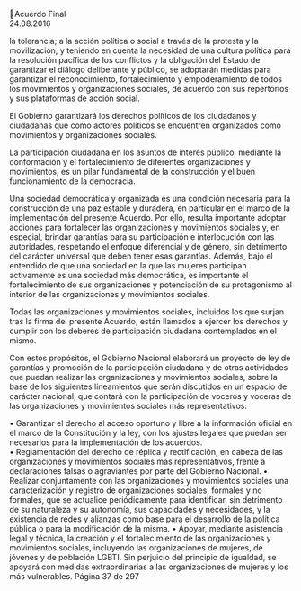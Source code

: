 Acuerdo Final  
24.08.2016  

la tolerancia; a la acción política o social a través de la protesta y la movilización; y teniendo en cuenta la 
necesidad de una cultura política para la resolución pacífica de los conflictos y la obligación del Estado de 
garantizar  el  diálogo  deliberante  y  público,  se  adoptarán  medidas  para  garantizar  el  reconocimiento, 
fortalecimiento y empoderamiento de todos los movimientos y organizaciones sociales, de acuerdo con 
sus repertorios y sus plataformas de acción social. 
 
El Gobierno garantizará los derechos políticos de los ciudadanos y ciudadanas que como actores políticos 
se encuentren organizados como movimientos y organizaciones sociales. 
 
La  participación  ciudadana  en  los  asuntos  de  interés  público,  mediante  la  conformación  y  el 
fortalecimiento de diferentes organizaciones y movimientos, es un pilar fundamental de la construcción 
y el buen funcionamiento de la democracia. 
 
Una  sociedad  democrática  y  organizada  es  una  condición  necesaria  para  la  construcción  de  una  paz 
estable y duradera, en particular en el marco de la implementación del presente Acuerdo. Por ello, resulta 
importante  adoptar  acciones  para  fortalecer  las  organizaciones  y  movimientos  sociales  y,  en  especial, 
brindar  garantías  para  su  participación  e  interlocución  con  las  autoridades,  respetando  el  enfoque 
diferencial y de género, sin detrimento del carácter universal que deben tener esas garantías. Además, 
bajo el entendido de que una sociedad en la que las mujeres participan activamente es una sociedad más 
democrática, es importante el fortalecimiento de sus organizaciones y potenciación de su protagonismo 
al interior de las organizaciones y movimientos sociales. 
 
Todas  las  organizaciones  y  movimientos  sociales,  incluidos  los  que  surjan  tras  la  firma  del  presente 
Acuerdo,  están  llamados  a  ejercer  los  derechos  y  cumplir  con  los  deberes  de  participación  ciudadana 
contemplados en el mismo. 
 
Con estos propósitos, el Gobierno Nacional elaborará un proyecto de ley de garantías y promoción de la 
participación  ciudadana  y  de  otras  actividades  que  puedan  realizar  las  organizaciones  y  movimientos 
sociales,  sobre  la  base  de  los  siguientes  lineamientos  que  serán  discutidos  en  un  espacio  de  carácter 
nacional,  que  contará  con  la  participación  de  voceros  y  voceras  de  las  organizaciones  y  movimientos 
sociales más representativos:  
 
• Garantizar  el  derecho  al  acceso  oportuno  y  libre  a  la  información  oficial  en  el  marco  de  la 
Constitución y la ley, con los ajustes legales que puedan ser necesarios para la implementación 
de los acuerdos.  
• Reglamentación  del  derecho  de  réplica  y  rectificación,  en  cabeza  de  las  organizaciones  y 
movimientos sociales más representativos, frente a declaraciones falsas o agraviantes por parte 
del Gobierno Nacional. 
• Realizar  conjuntamente  con  las  organizaciones  y  movimientos  sociales  una  caracterización  y 
registro de organizaciones sociales, formales y no formales, que se actualice periódicamente para 
identificar, sin detrimento de su naturaleza y su autonomía, sus capacidades y necesidades, y la 
existencia  de  redes  y  alianzas  como  base  para  el  desarrollo  de  la  política  pública  o  para  la 
modificación de la misma. 
• Apoyar, mediante asistencia legal y técnica, la creación y el fortalecimiento de las organizaciones 
y  movimientos  sociales,  incluyendo  las  organizaciones  de  mujeres,  de  jóvenes  y  de  población 
LGBTI.  Sin  perjuicio  del  principio  de  igualdad,  se  apoyará  con  medidas  extraordinarias  a  las 
organizaciones de mujeres y los más vulnerables. 
Página 37 de 297 
 

